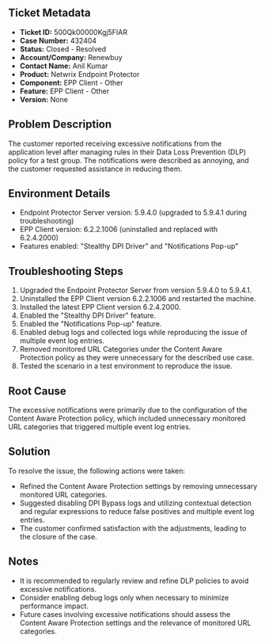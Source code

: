 ## Ticket Metadata
- **Ticket ID:** 500Qk00000Kgj5FIAR
- **Case Number:** 432404
- **Status:** Closed - Resolved
- **Account/Company:** Renewbuy
- **Contact Name:** Anil Kumar
- **Product:** Netwrix Endpoint Protector
- **Component:** EPP Client - Other
- **Feature:** EPP Client - Other
- **Version:** None

## Problem Description
The customer reported receiving excessive notifications from the application level after managing rules in their Data Loss Prevention (DLP) policy for a test group. The notifications were described as annoying, and the customer requested assistance in reducing them.

## Environment Details
- Endpoint Protector Server version: 5.9.4.0 (upgraded to 5.9.4.1 during troubleshooting)
- EPP Client version: 6.2.2.1006 (uninstalled and replaced with 6.2.4.2000)
- Features enabled: "Stealthy DPI Driver" and "Notifications Pop-up"

## Troubleshooting Steps
1. Upgraded the Endpoint Protector Server from version 5.9.4.0 to 5.9.4.1.
2. Uninstalled the EPP Client version 6.2.2.1006 and restarted the machine.
3. Installed the latest EPP Client version 6.2.4.2000.
4. Enabled the "Stealthy DPI Driver" feature.
5. Enabled the "Notifications Pop-up" feature.
6. Enabled debug logs and collected logs while reproducing the issue of multiple event log entries.
7. Removed monitored URL Categories under the Content Aware Protection policy as they were unnecessary for the described use case.
8. Tested the scenario in a test environment to reproduce the issue.

## Root Cause
The excessive notifications were primarily due to the configuration of the Content Aware Protection policy, which included unnecessary monitored URL categories that triggered multiple event log entries.

## Solution
To resolve the issue, the following actions were taken:
- Refined the Content Aware Protection settings by removing unnecessary monitored URL categories.
- Suggested disabling DPI Bypass logs and utilizing contextual detection and regular expressions to reduce false positives and multiple event log entries.
- The customer confirmed satisfaction with the adjustments, leading to the closure of the case.

## Notes
- It is recommended to regularly review and refine DLP policies to avoid excessive notifications.
- Consider enabling debug logs only when necessary to minimize performance impact.
- Future cases involving excessive notifications should assess the Content Aware Protection settings and the relevance of monitored URL categories.